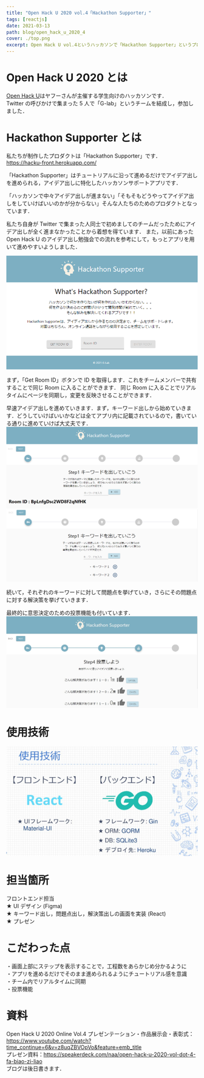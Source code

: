 ```yaml
---
title: "Open Hack U 2020 vol.4「Hackathon Supporter」"
tags: [reactjs]
date: 2021-03-13
path: blog/open_hack_u_2020_4
cover: ./top.png
excerpt: Open Hack U vol.4というハッカソンで「Hackathon Supporter」というプロダクトを作りました
---
```


# Open Hack U 2020 とは

[Open Hack U](https://hacku.yahoo.co.jp/2020/)はヤフーさんが主催する学生向けのハッカソンです．  
Twitter の呼びかけで集まった 5 人で「G-lab」というチームを結成し，参加しました．

# Hackathon Supporter とは

私たちが制作したプロダクトは「Hackathon Supporter」です．  
<https://hacku-front.herokuapp.com/>

「Hackathon Supporter」はチュートリアルに沿って進めるだけでアイデア出しを進められる，アイデア出しに特化したハッカソンサポートアプリです．

「ハッカソンで中々アイデア出しが進まない」「そもそもどうやってアイデア出しをしていけばいいのかが分からない」そんな人たちのためのプロダクトとなっています．

私たち自身が Twitter で集まった人同士で初めましてのチームだったためにアイデア出しが全く進まなかったことから着想を得ています．
また，以前にあった Open Hack U のアイデア出し勉強会での流れを参考にして，もっとアプリを用いて進めやすいようしました．

![](./home.png)

まず，「Get Room ID」ボタンで ID を取得します．これをチームメンバーで共有することで同じ Room に入ることができます．
同じ Room に入ることでリアルタイムにページを同期し，変更を反映させることができます．

早速アイデア出しを進めていきます．まず，キーワード出しから始めていきます．どうしていけばいいかなどは全てアプリ内に記載されているので，書いている通りに進めていけば大丈夫です．
![](./keyword.png)
![](./keyword1.png)

続いて，それぞれのキーワードに対して問題点を挙げていき，さらにその問題点に対する解決策を挙げていきます．

最終的に意思決定のための投票機能も付いています．
![](./vote.PNG)

# 使用技術

![](./kousei.PNG)

# 担当箇所

フロントエンド担当  
★ UI デザイン (Figma)  
★ キーワード出し，問題点出し，解決策出しの画面を実装 (React)  
★ プレゼン

# こだわった点

・画面上部にステップを表示することで，工程数をあらかじめ分かるように  
・アプリを進めるだけでそのまま進められるようにチュートリアル感を意識  
・チーム内でリアルタイムに同期  
・投票機能

# 資料

Open Hack U 2020 Online Vol.4 プレゼンテーション・作品展示会・表彰式：<https://www.youtube.com/watch?time_continue=6&v=z8uqZBVOpVo&feature=emb_title>  
プレゼン資料：<https://speakerdeck.com/naa/open-hack-u-2020-vol-dot-4-fa-biao-zi-liao>  
ブログは後日書きます．
